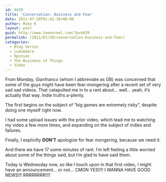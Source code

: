 ```yaml
---
id: 4439
title: 'Conversation: Business and Fear'
date: 2011-07-20T01:41:36+00:00
author: Mike K
layout: post
guid: http://www.toonormal.com/?p=4439
permalink: /2011/07/20/conversation-business-and-fear/
categories:
  - Blog Series
  - Ludumdare
  - Opinion
  - The Business of Things
  - Video
---
```

From Monday, Gianfranco (whom I abbreviate as GB) was concerned that some of the guys might have been fear-mongering after a recent set of very sad sad videos. That catapulted me in to a rant about&#8230; well&#8230; yeah, it&#8217;s actually that way. Indie truths a-plenty.

The first begins on the subject of &#8220;big games are extremely risky&#8221;, despite doing one myself right now.



I had some upload issues with the prior video, which lead me to watching my video a few more times, and expanding on the subject of indies and failures.



Finally, I explicitly **DON&#8217;T** apologize for fear mongering, because we need it.



And there we have 17 some minutes of rant. I&#8217;m left feeling a little worried about some of the things said, but I&#8217;m glad to have said them.

Today is Wednesday now, so like I touch upon in that first video, I might have an announcement&#8230; or not&#8230; CMON YES!!!! I WANNA HAVE GOOD NEWS!!! RRRRRRRR!!!!